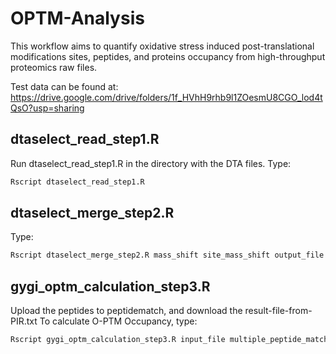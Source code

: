 # OPTM-Analysis

This workflow aims to quantify oxidative stress induced post-translational modifications sites, peptides, and proteins occupancy from high-throughput proteomics raw files. 

Test data can be found at:
https://drive.google.com/drive/folders/1f_HVhH9rhb9l1ZOesmU8CGO_lod4tQsO?usp=sharing

## dtaselect_read_step1.R
Run dtaselect_read_step1.R in the directory with the DTA files.
Type:
``` bash
Rscript dtaselect_read_step1.R
```

## dtaselect_merge_step2.R
Type:
``` bash
Rscript dtaselect_merge_step2.R mass_shift site_mass_shift output_file
```

## gygi_optm_calculation_step3.R
Upload the peptides to peptidematch, and download the result-file-from-PIR.txt
To calculate O-PTM Occupancy, type:
``` bash
Rscript gygi_optm_calculation_step3.R input_file multiple_peptide_match_data
```


